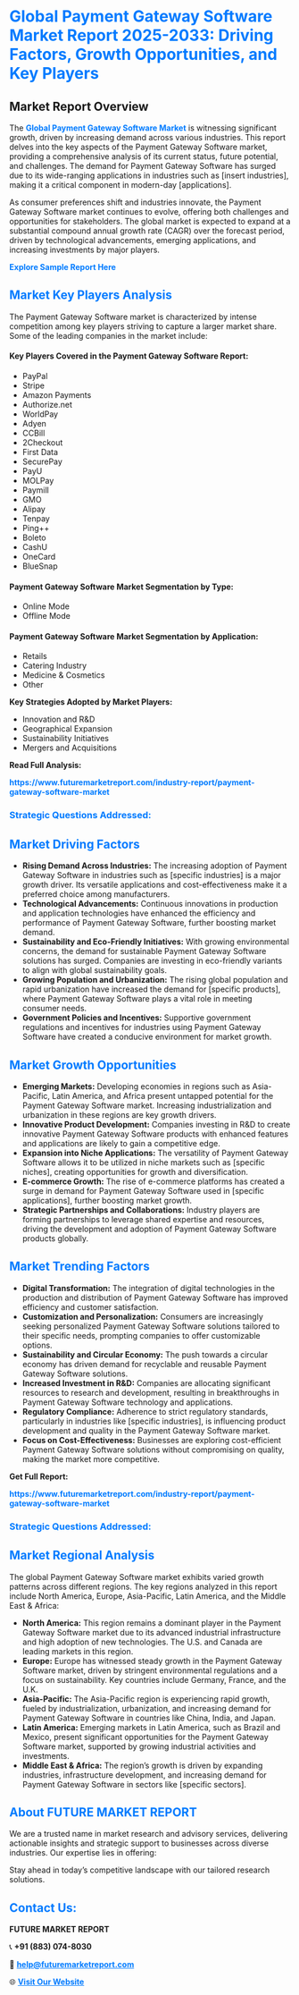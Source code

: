 <h1 style="color: #007BFF;">Global Payment Gateway Software Market Report 2025-2033: Driving Factors, Growth Opportunities, and Key Players</h1>

<section id="overview">
<h2>Market Report Overview</h2>
<p>The <a href="https://www.futuremarketreport.com/industry-report/payment-gateway-software-market" style="color: #007BFF; text-decoration: none;"><strong>Global Payment Gateway Software Market</strong></a> is witnessing significant growth, driven by increasing demand across various industries. This report delves into the key aspects of the Payment Gateway Software market, providing a comprehensive analysis of its current status, future potential, and challenges. The demand for Payment Gateway Software has surged due to its wide-ranging applications in industries such as [insert industries], making it a critical component in modern-day [applications].</p>
<p>As consumer preferences shift and industries innovate, the Payment Gateway Software market continues to evolve, offering both challenges and opportunities for stakeholders. The global market is expected to expand at a substantial compound annual growth rate (CAGR) over the forecast period, driven by technological advancements, emerging applications, and increasing investments by major players.</p>
</section>

<section id="overview">
<p><a href="https://www.futuremarketreport.com/request-sample/reportId=40970" style="color: #007BFF; text-decoration: none;"><strong>Explore Sample Report Here</strong></a></p>
</section>

<section id="key-players">
<h2 style="color: #007BFF;">Market Key Players Analysis</h2>
<p>The Payment Gateway Software market is characterized by intense competition among key players striving to capture a larger market share. Some of the leading companies in the market include:</p>
<h4>Key Players Covered in the Payment Gateway Software Report:</h4>
<ul><li>PayPal</li><li>Stripe</li><li>Amazon Payments</li><li>Authorize.net</li><li>WorldPay</li><li>Adyen</li><li>CCBill</li><li>2Checkout</li><li>First Data</li><li>SecurePay</li><li>PayU</li><li>MOLPay</li><li>Paymill</li><li>GMO</li><li>Alipay</li><li>Tenpay</li><li>Ping++</li><li>Boleto</li><li>CashU</li><li>OneCard</li><li>BlueSnap</li></ul>
<h4>Payment Gateway Software Market Segmentation by Type:</h4>
<ul><li>Online Mode</li><li>Offline Mode</li></ul>

<h4>Payment Gateway Software Market Segmentation by Application:</h4>
<ul><li>Retails</li><li>Catering Industry</li><li>Medicine &amp; Cosmetics</li><li>Other</li></ul>
<p><strong>Key Strategies Adopted by Market Players:</strong></p>
<ul>
<li>Innovation and R&D</li>
<li>Geographical Expansion</li>
<li>Sustainability Initiatives</li>
<li>Mergers and Acquisitions</li>
</ul>
</section>

<section>
<p><strong>Read Full Analysis: </strong></p><a href="https://www.futuremarketreport.com/industry-report/payment-gateway-software-market" style="color: #007BFF; text-decoration: none;"><strong>https://www.futuremarketreport.com/industry-report/payment-gateway-software-market</strong></a>
<h3 style="color: #007BFF;">Strategic Questions Addressed:</h3>
</section>

<section id="driving-factors">
<h2 style="color: #007BFF;">Market Driving Factors</h2>
<ul>
<li><strong>Rising Demand Across Industries:</strong> The increasing adoption of Payment Gateway Software in industries such as [specific industries] is a major growth driver. Its versatile applications and cost-effectiveness make it a preferred choice among manufacturers.</li>
<li><strong>Technological Advancements:</strong> Continuous innovations in production and application technologies have enhanced the efficiency and performance of Payment Gateway Software, further boosting market demand.</li>
<li><strong>Sustainability and Eco-Friendly Initiatives:</strong> With growing environmental concerns, the demand for sustainable Payment Gateway Software solutions has surged. Companies are investing in eco-friendly variants to align with global sustainability goals.</li>
<li><strong>Growing Population and Urbanization:</strong> The rising global population and rapid urbanization have increased the demand for [specific products], where Payment Gateway Software plays a vital role in meeting consumer needs.</li>
<li><strong>Government Policies and Incentives:</strong> Supportive government regulations and incentives for industries using Payment Gateway Software have created a conducive environment for market growth.</li>
</ul>
</section>

<section id="growth-opportunities">
<h2 style="color: #007BFF;">Market Growth Opportunities</h2>
<ul>
<li><strong>Emerging Markets:</strong> Developing economies in regions such as Asia-Pacific, Latin America, and Africa present untapped potential for the Payment Gateway Software market. Increasing industrialization and urbanization in these regions are key growth drivers.</li>
<li><strong>Innovative Product Development:</strong> Companies investing in R&D to create innovative Payment Gateway Software products with enhanced features and applications are likely to gain a competitive edge.</li>
<li><strong>Expansion into Niche Applications:</strong> The versatility of Payment Gateway Software allows it to be utilized in niche markets such as [specific niches], creating opportunities for growth and diversification.</li>
<li><strong>E-commerce Growth:</strong> The rise of e-commerce platforms has created a surge in demand for Payment Gateway Software used in [specific applications], further boosting market growth.</li>
<li><strong>Strategic Partnerships and Collaborations:</strong> Industry players are forming partnerships to leverage shared expertise and resources, driving the development and adoption of Payment Gateway Software products globally.</li>
</ul>
</section>

<section id="trending-factors">
<h2 style="color: #007BFF;">Market Trending Factors</h2>
<ul>
<li><strong>Digital Transformation:</strong> The integration of digital technologies in the production and distribution of Payment Gateway Software has improved efficiency and customer satisfaction.</li>
<li><strong>Customization and Personalization:</strong> Consumers are increasingly seeking personalized Payment Gateway Software solutions tailored to their specific needs, prompting companies to offer customizable options.</li>
<li><strong>Sustainability and Circular Economy:</strong> The push towards a circular economy has driven demand for recyclable and reusable Payment Gateway Software solutions.</li>
<li><strong>Increased Investment in R&D:</strong> Companies are allocating significant resources to research and development, resulting in breakthroughs in Payment Gateway Software technology and applications.</li>
<li><strong>Regulatory Compliance:</strong> Adherence to strict regulatory standards, particularly in industries like [specific industries], is influencing product development and quality in the Payment Gateway Software market.</li>
<li><strong>Focus on Cost-Effectiveness:</strong> Businesses are exploring cost-efficient Payment Gateway Software solutions without compromising on quality, making the market more competitive.</li>
</ul>
</section>

<section>
<p><strong>Get Full Report: </strong></p><a href="https://www.futuremarketreport.com/industry-report/payment-gateway-software-market" style="color: #007BFF; text-decoration: none;"><strong>https://www.futuremarketreport.com/industry-report/payment-gateway-software-market</strong></a>
<h3 style="color: #007BFF;">Strategic Questions Addressed:</h3>
</section>


<section id="regional-analysis">
<h2 style="color: #007BFF;">Market Regional Analysis</h2>
<p>The global Payment Gateway Software market exhibits varied growth patterns across different regions. The key regions analyzed in this report include North America, Europe, Asia-Pacific, Latin America, and the Middle East & Africa:</p>
<ul>
<li><strong>North America:</strong> This region remains a dominant player in the Payment Gateway Software market due to its advanced industrial infrastructure and high adoption of new technologies. The U.S. and Canada are leading markets in this region.</li>
<li><strong>Europe:</strong> Europe has witnessed steady growth in the Payment Gateway Software market, driven by stringent environmental regulations and a focus on sustainability. Key countries include Germany, France, and the U.K.</li>
<li><strong>Asia-Pacific:</strong> The Asia-Pacific region is experiencing rapid growth, fueled by industrialization, urbanization, and increasing demand for Payment Gateway Software in countries like China, India, and Japan.</li>
<li><strong>Latin America:</strong> Emerging markets in Latin America, such as Brazil and Mexico, present significant opportunities for the Payment Gateway Software market, supported by growing industrial activities and investments.</li>
<li><strong>Middle East & Africa:</strong> The region’s growth is driven by expanding industries, infrastructure development, and increasing demand for Payment Gateway Software in sectors like [specific sectors].</li>
</ul>
</section>

<footer>
<h2 style="color: #007BFF;">About FUTURE MARKET REPORT</h2>
<p>We are a trusted name in market research and advisory services, delivering actionable insights and strategic support to businesses across diverse industries. Our expertise lies in offering:</p>

<p>Stay ahead in today’s competitive landscape with our tailored research solutions.</p>

<h2 style="color: #007BFF;">Contact Us:</h2>
<p><strong>FUTURE MARKET REPORT</strong></p>
<p>📞 <strong>+91 (883) 074-8030</strong></p>
<p>📧 <strong><a href="mailto:help@futuremarketreport.com" style="color: #007BFF;">help@futuremarketreport.com</a></strong></p>
<p>🌐 <strong><a href="https://www.futuremarketreport.com/" style="color: #007BFF;">Visit Our Website</a></strong></p>
</footer>